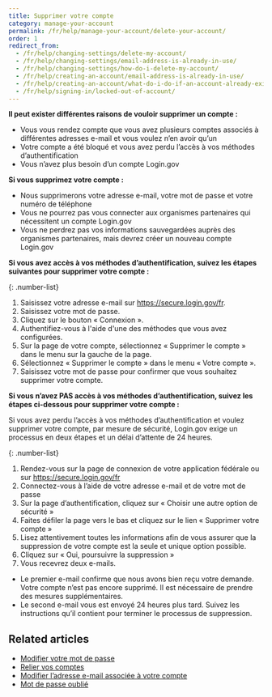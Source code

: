 ```yaml
---
title: Supprimer votre compte
category: manage-your-account
permalink: /fr/help/manage-your-account/delete-your-account/
order: 1
redirect_from:
  - /fr/help/changing-settings/delete-my-account/
  - /fr/help/changing-settings/email-address-is-already-in-use/
  - /fr/help/changing-settings/how-do-i-delete-my-account/
  - /fr/help/creating-an-account/email-address-is-already-in-use/
  - /fr/help/creating-an-account/what-do-i-do-if-an-account-already-exists-under-my-email-address/
  - /fr/help/signing-in/locked-out-of-account/
---
```

**Il peut exister différentes raisons de vouloir supprimer un compte :**

* Vous vous rendez compte que vous avez plusieurs comptes associés à différentes adresses e-mail et vous voulez n’en avoir qu’un
* Votre compte a été bloqué et vous avez perdu l’accès à vos méthodes d’authentification
* Vous n’avez plus besoin d’un compte Login.gov

**Si vous supprimez votre compte :**
* Nous supprimerons votre adresse e-mail, votre mot de passe et votre numéro de téléphone
* Vous ne pourrez pas vous connecter aux organismes partenaires qui nécessitent un compte Login.gov
* Vous ne perdrez pas vos informations sauvegardées auprès des organismes partenaires, mais devrez créer un nouveau compte Login.gov

**Si vous avez accès à vos méthodes d’authentification, suivez les étapes suivantes pour supprimer votre compte :**

{: .number-list}
1. Saisissez votre adresse e-mail sur <https://secure.login.gov/fr>.
2. Saisissez votre mot de passe.
3. Cliquez sur le bouton « Connexion ».
4. Authentifiez-vous à l'aide d'une des méthodes que vous avez configurées.
5. Sur la page de votre compte, sélectionnez « Supprimer le compte » dans le menu sur la gauche de la page.
6. Sélectionnez « Supprimer le compte » dans le menu « Votre compte ».
7. Saisissez votre mot de passe pour confirmer que vous souhaitez supprimer votre compte.

**Si vous n’avez PAS accès à vos méthodes d’authentification, suivez les étapes ci-dessous pour supprimer votre compte :**

Si vous avez perdu l’accès à vos méthodes d’authentification et voulez supprimer votre compte, par mesure de sécurité, Login.gov exige un processus en deux étapes et un délai d’attente de 24 heures.

{: .number-list}
1. Rendez-vous sur la page de connexion de votre application fédérale ou sur <https://secure.login.gov/fr>
2. Connectez-vous à l’aide de votre adresse e-mail et de votre mot de passe
3. Sur la page d’authentification, cliquez sur « Choisir une autre option de sécurité »
4. Faites défiler la page vers le bas et cliquez sur le lien « Supprimer votre compte »
5. Lisez attentivement toutes les informations afin de vous assurer que la suppression de votre compte est la seule et unique option possible.
6. Cliquez sur « Oui, poursuivre la suppression »
7. Vous recevrez deux e-mails.
* Le premier e-mail confirme que nous avons bien reçu votre demande. Votre compte n’est pas encore supprimé. Il est nécessaire de prendre des mesures supplémentaires.
* Le second e-mail vous est envoyé 24 heures plus tard. Suivez les instructions qu’il contient pour terminer le processus de suppression.

## Related articles

* [Modifier votre mot de passe](/fr/help/manage-your-account/change-your-password/)
* [Relier vos comptes](/fr/help/manage-your-account/relink-your-accounts/)
* [Modifier l’adresse e-mail associée à votre compte](/fr/help/manage-your-account/change-your-email-address/)
* [Mot de passe oublié](/fr/help/trouble-signing-in/forgot-your-password/)
